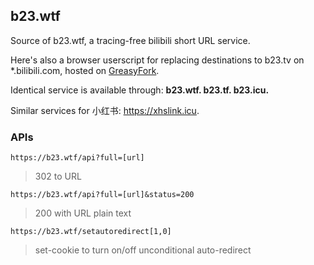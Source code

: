 b23.wtf
---

Source of b23.wtf, a tracing-free bilibili short URL service.

Here's also a browser userscript for replacing destinations to b23.tv on *.bilibili.com, hosted on [GreasyFork](https://greasyfork.org/zh-CN/scripts/435611-%E5%8E%BB%E9%99%A4%E6%A0%87%E9%A2%98%E6%8E%A9%E7%9B%96%E4%B8%8B-b23-tv-%E7%9F%AD%E9%93%BE%E6%8E%A5%E7%9A%84%E8%BF%BD%E8%B8%AA%E4%BF%A1%E6%81%AF).

Identical service is available through: **b23.wtf. b23.tf. b23.icu.**

Similar services for 小红书: https://xhslink.icu.

### APIs

`https://b23.wtf/api?full=[url]`
> 302 to URL

`https://b23.wtf/api?full=[url]&status=200`
> 200 with URL plain text

`https://b23.wtf/setautoredirect[1,0]`
> set-cookie to turn on/off unconditional auto-redirect




<!---

My own deployment notes:

```bash
b23all -t "bash -c 'cd ~/b23wtf_pkgbuild; yes | makepkg -cfi && sudo systemctl daemon-reload && sudo systemctl restart b23wtf'"
```
--->
